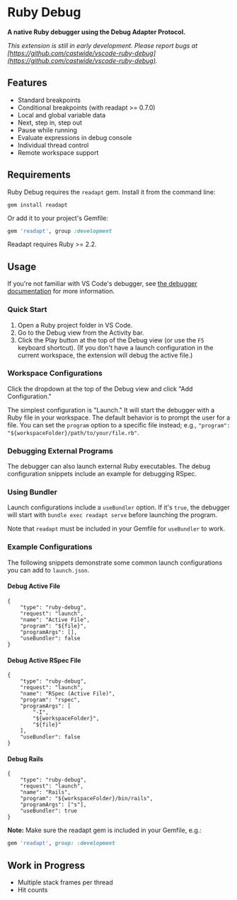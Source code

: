 # Ruby Debug

**A native Ruby debugger using the Debug Adapter Protocol.**

*This extension is still in early development. Please report bugs at [https://github.com/castwide/vscode-ruby-debug](https://github.com/castwide/vscode-ruby-debug).*

## Features

* Standard breakpoints
* Conditional breakpoints (with readapt >= 0.7.0)
* Local and global variable data
* Next, step in, step out
* Pause while running
* Evaluate expressions in debug console
* Individual thread control
* Remote workspace support

## Requirements

Ruby Debug requires the `readapt` gem. Install it from the command line:

```
gem install readapt
```

Or add it to your project's Gemfile:

```ruby
gem 'readapt', group :development
```

Readapt requires Ruby >= 2.2.

## Usage

If you're not familiar with VS Code's debugger, see [the debugger documentation](https://code.visualstudio.com/docs/editor/debugging) for more information.

### Quick Start

1. Open a Ruby project folder in VS Code.
2. Go to the Debug view from the Activity bar.
3. Click the Play button at the top of the Debug view (or use the `F5` keyboard shortcut).
   (If you don't have a launch configuration in the current workspace, the extension will debug the active file.)

### Workspace Configurations

Click the dropdown at the top of the Debug view and click "Add Configuration."

The simplest configuration is "Launch." It will start the debugger with a Ruby file in your workspace. The default behavior is to prompt the user for a file. You can set the `program` option to a specific file instead; e.g., `"program": "${workspaceFolder}/path/to/your/file.rb"`.

### Debugging External Programs

The debugger can also launch external Ruby executables. The debug configuration snippets include an example for debugging RSpec.

### Using Bundler

Launch configurations include a `useBundler` option. If it's `true`, the debugger will start with `bundle exec readapt serve` before launching the program.

Note that `readapt` must be included in your Gemfile for `useBundler` to work.

### Example Configurations

The following snippets demonstrate some common launch configurations you can add to `launch.json`.

#### Debug Active File

```
{
    "type": "ruby-debug",
    "request": "launch",
    "name": "Active File",
    "program": "${file}",
    "programArgs": [],
    "useBundler": false
}
```

#### Debug Active RSpec File

```
{
    "type": "ruby-debug",
    "request": "launch",
    "name": "RSpec (Active File)",
    "program": "rspec",
    "programArgs": [
        "-I",
        "${workspaceFolder}",
        "${file}"
    ],
    "useBundler": false
}
```

#### Debug Rails

```
{
    "type": "ruby-debug",
    "request": "launch",
    "name": "Rails",
    "program": "${workspaceFolder}/bin/rails",
    "programArgs": ["s"],
    "useBundler": true
}
```

**Note:** Make sure the readapt gem is included in your Gemfile, e.g.:

```ruby
gem 'readapt', group: :development
```

## Work in Progress

* Multiple stack frames per thread
* Hit counts
